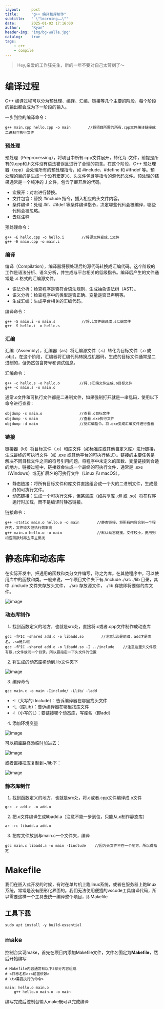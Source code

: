 ```yaml
---
layout:     post
title:      "g++ 编译和库制作"
subtitle:   " \"learning……\""
date:       2025-01-02 17:16:00
author:     "Ryan"
header-img: "img/bg-walle.jpg"
catalog:    true
tags:
    - c++
    - compile
---
```


> Hey,亲爱的工作狂先生，新的一年不要对自己太苛刻了～

# 编译过程  
C++ 编译过程可以分为预处理、编译、汇编、链接等几个主要的阶段，每个阶段的输出都会成为下一阶段的输入。

一步到位的编译命令：
````
g++ main.cpp hello.cpp -o main        //将项目所需的所有.cpp文件编译链接成二进制可执行文件
````

### 预处理  
预处理（Preprocessing），将项目中所有.cpp文件展开，转化为.i文件，前提是所有的.cpp和.h文件没有语法错误且进行了合理的包含。在这个阶段，C++ 预处理器（cpp）会处理所有的预处理指令，如 #include、#define 和 #ifndef 等。预处理的目的是生成一个没有宏定义、头文件包含等指令的源代码文件。预处理的结果通常是一个纯净的 .i 文件，包含了展开后的代码。

* 宏展开：对宏进行替换。
* 文件包含：替换 #include 指令，插入相应的头文件内容。
* 条件编译：处理 #if、#ifdef 等条件编译指令，决定哪些代码会被编译，哪些代码会被忽略。
* 去除注释

预处理命令：
````
g++ -E hello.cpp -o hello.i        //将源文件变成.i文件
g++ -E main.cpp -o main.i
````

### 编译  
编译（Compilation），编译器将预处理后的源代码转换成汇编代码。这个阶段的工作是语法分析、语义分析，并生成与平台相关的低级指令。编译后产生的文件通常是 .s 格式的汇编源文件。  

* 语法分析：检查程序是否符合语法规则，生成抽象语法树（AST）。
* 语义分析：检查程序中的类型是否正确、变量是否已声明等。
* 生成汇编：生成平台相关的汇编代码。

编译命令：
````
g++ -S main.i -o main.s            //将.i文件编译成.s汇编文件
g++ -S hello.i -o hello.s
````

### 汇编  
汇编（Assembly），汇编器（as）将汇编源文件（.s）转化为目标文件（.o 或 .obj）。在这个阶段，汇编器将汇编代码转换成机器码，生成的目标文件通常是二进制的，但仍然包含符号和调试信息。

汇编命令：
````
g++ -c hello.s -o hello.o         //将.s汇编文件生成.o目标文件
g++ -c main.s -o main.o
````

通常.o文件和可执行文件都是二进制文件，如果强制打开就是一串乱码，使用以下命令进行查看：
````
objdump -s main.o                 //查看.o目标文件
objdump -s main                   //查看.exe执行文件
objdump -d main                   //反汇编指令，将.exe变成汇编文件进行查看
````

### 链接  
链接器（ld）将目标文件（.o）和库文件（如标准库或其他自定义库）进行链接，生成最终的可执行文件（如 .exe 或其他平台的可执行格式）。链接的主要任务是解决不同目标文件之间的符号引用问题，将程序中未定义的函数、变量链接到合适的地方。链接过程中，链接器会生成一个最终的可执行文件，通常是 .exe（Windows）或无扩展名的可执行文件（Linux 和 macOS）。

* 静态链接：将所有目标文件和库文件直接组合成一个大的二进制文件，生成最终的可执行文件。
* 动态链接：生成一个可执行文件，但某些库（如共享库 .dll 或 .so）将在程序运行时加载，而不是编译时静态链接。

链接命令：
````
g++ -static main.o hello.o -o main        //静态链接，将所有内容合到一个程序内，文件较大但执行效率高  
g++ main.o hello.o -o main                //默认动态链接，文件较小，要用到相应函数时再去库立面找  
````


# 静态库和动态库  
在实际开发中，把通用的函数和类分文件编写，称之为库。在其他程序中，可以使用库中的函数和类。一般来说，一个项目文件夹下有./include ./src ./lib 目录，其中 ./include 文件夹存放头文件， ./src 存放源文件， ./lib 存放即将要做的库文件。  

![image](https://github.com/user-attachments/assets/7b6145f8-ba66-4de9-82d2-c5a29791252e)

### 动态库制作  
1. 找到函数定义的地方，也就是src处，直接将.c或者.cpp文件制作成动态库

````
gcc -fPIC -shared add.c -o libadd.so        //注意lib是前缀，add才是库名，.so是后缀
gcc -fPIC -shared add.o -o libadd.so -I ../include    //注意这里头文件没有跟.c文件放同一个目录，所以要指定一下头文件的位置
````

2. 将生成的动态库移动到.lib文件夹下

![image](https://github.com/user-attachments/assets/bdfeef15-2c75-4254-afab-4af5721d5332)

3. 编译命令  

````
gcc main.c -o main -Iinclude/ -Llib/ -ladd
````

* -I（大写的i Include）：告诉编译器在哪里找头文件
* -L（库Lib）：告诉编译器在哪里找库文件
* -l（小写的L）：要链接哪个动态库，写库名（即add）

4. 添加环境变量

![image](https://github.com/user-attachments/assets/faf23505-a92b-432b-914e-5684fe354a52)

可以把库路径添临时加进去：  

![image](https://github.com/user-attachments/assets/34317196-fe00-45ef-99ef-6b4ebd632dca)

或者直接把库复制到~/lib下：

![image](https://github.com/user-attachments/assets/3499a628-43de-441f-ace8-b1a8a1830fca)




### 静态库制作  
1. 找到函数定义的地方，也就是src处，将.c或者.cpp文件编译成.o文件  

````
gcc -c add.c -o add.o
````

2. 把.o文件编译生成libadd.a（注意不能一步到位，只能从.o制作静态库）

````
ar -rc libadd.a add.o
````

3. 把库文件放到与main.c一个文件夹，编译

````
gcc main.c libadd.a -o main -Iinclude    //因为头文件不在一个地方，所以得指定
````

# Makefile  
我们在嵌入式开发的时候，有时在单片机上跑linux系统，或者在服务器上跑linux系统，常常是没有图形化界面的。我们无法使用便捷的vscode工具编译代码，所以需要这样一个工具去统一编译整个项目，即Makefile  

## 工具下载  
````
sudo apt install -y build-essential
````

## make  
控制台实现make，首先在项目内添加Makefile文件，文件名固定为**Makefile**，然后开始编写  
````
# Makefile内容通常有以下3部分内容组成
# <目标名称>:<前置依赖>
# \t<需要执行的命令>

main: hello.o main.o
	g++ hello.o main.o -o main
````
编写完成后控制台输入make既可以完成编译




